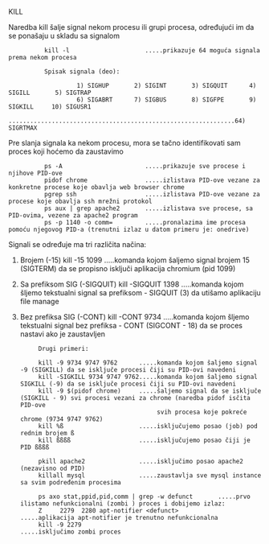 KILL

Naredba kill šalje signal nekom procesu ili grupi procesa, određujući im da se ponašaju u skladu sa signalom 

              kill -l                     .....prikazuje 64 moguća signala prema nekom procesa
    
              Spisak signala (deo):

                       1) SIGHUP       2) SIGINT       3) SIGQUIT      4) SIGILL       5) SIGTRAP
                       6) SIGABRT      7) SIGBUS       8) SIGFPE       9) SIGKILL     10) SIGUSR1
                       ...............................................................64) SIGRTMAX      
                       
                       
Pre slanja signala ka nekom procesu, mora se tačno identifikovati sam proces koji hoćemo da zaustavimo    
              
              ps -A                       .....prikazuje sve procese i njihove PID-ove                  
              pidof chrome                .....izlistava PID-ove vezane za konkretne procese koje obavlja web browser chrome
              pgrep ssh                   .....izlistava PID-ove vezane za procese koje obavlja ssh mrežni protokol
              ps aux | grep apache2       .....izlistava sve procese, sa PID-ovima, vezene za apache2 program
              ps -p 1140 -o comm=         .....pronalazima ime procesa pomoću njegovog PID-a (trenutni izlaz u datom primeru je: onedrive)

              
Signali se određuje ma tri različita načina:
    
  1. Brojem (-15) 
     kill -15 1099                     .....komanda kojom šaljemo signal brojem 15 (SIGTERM) da se propisno isključi aplikacija chromium (pid 1099)
         
  2. Sa prefiksom SIG (-SIGQUIT)
     kill -SIGQUIT 1398                .....komanda kojom šljemo tekstualni signal sa prefiksom - SIGQUIT (3) da utišamo aplikaciju file manage
  
  3. Bez prefiksa SIG (-CONT)
     kill -CONT 9734                   .....komanda kojom šljemo tekstualni signal bez prefiksa - CONT (SIGCONT - 18) da se proces nastavi ako je zaustavljen
     
     
              Drugi primeri: 
              
              kill -9 9734 9747 9762      .....komanda kojom šaljemo signal -9 (SIGKILL) da se isključe procesi čiji su PID-ovi navedeni
              kill -SIGKILL 9734 9747 9762.....komanda kojom šaljemo signal SIGKILL (-9) da se isključe procesi čiji su PID-ovi navedeni
              kill -9 $(pidof chrome)     .....šaljemo signal da se isključe (SIGKILL - 9) svi procesi vezani za chrome (naredba pidof isčita PID-ove
                                               svih procesa koje pokreće chrome (9734 9747 9762)
              kill %ß                     .....isključujemo posao (job) pod rednim brojem ß
              kill ßßßß                   .....isključujemo posao čiji je PID ßßßß
              
              pkill apache2               .....isključimo posao apache2 (nezavisno od PID)
              killall mysql               .....zaustavlja sve mysql instance sa svim podređenim procesima
 
              ps axo stat,ppid,pid,comm | grep -w defunct       .....prvo ilistamo nefunkcionalni (zombi ) proces i dobijemo izlaz:
              Z     2279  2280 apt-notifier <defunct>                .....aplikacija apt-notifier je trenutno nefunkcionalna
              kill -9 2279                                      .....isključimo zombi proces